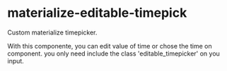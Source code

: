 # materialize-editable-timepick

Custom materialize timepicker.

With this componente, you can edit value of time or chose the time on component. you only need include the class 'editable_timepicker' on you input.
